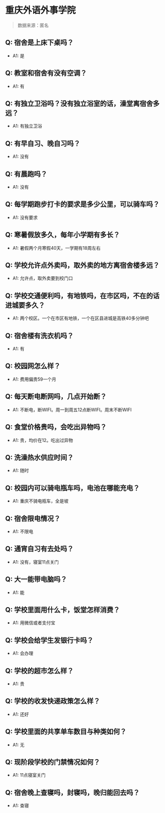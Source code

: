 # 重庆外语外事学院

> 数据来源：匿名

## Q: 宿舍是上床下桌吗？

- A1: 是

## Q: 教室和宿舍有没有空调？

- A1: 有

## Q: 有独立卫浴吗？没有独立浴室的话，澡堂离宿舍多远？

- A1: 有独立卫浴

## Q: 有早自习、晚自习吗？

- A1: 没有

## Q: 有晨跑吗？

- A1: 没有

## Q: 每学期跑步打卡的要求是多少公里，可以骑车吗？

- A1: 没有要求

## Q: 寒暑假放多久，每年小学期有多长？

- A1: 暑假两个月寒假40天，一学期有18周左右

## Q: 学校允许点外卖吗，取外卖的地方离宿舍楼多远？

- A1: 允许点，取外卖要到校门口

## Q: 学校交通便利吗，有地铁吗，在市区吗，不在的话进城要多久？

- A1: 两个校区。一个在市区有地铁，一个在区县进城是高铁40多分钟吧

## Q: 宿舍楼有洗衣机吗？

- A1: 有

## Q: 校园网怎么样？

- A1: 费用偏贵59一个月

## Q: 每天断电断网吗，几点开始断？

- A1: 不断电，断WIFI。周一到周五12点断WIFI。周末不断WIFI

## Q: 食堂价格贵吗，会吃出异物吗？

- A1: 贵，均价在12。吃出过异物

## Q: 洗澡热水供应时间？

- A1: 随时

## Q: 校园内可以骑电瓶车吗，电池在哪能充电？

- A1: 重庆不骑电瓶车，全是坡

## Q: 宿舍限电情况？

- A1: 不限电

## Q: 通宵自习有去处吗？

- A1: 没有，寝室11点关门

## Q: 大一能带电脑吗？

- A1: 能

## Q: 学校里面用什么卡，饭堂怎样消费？

- A1: 用微信或者支付宝

## Q: 学校会给学生发银行卡吗？

- A1: 会办理

## Q: 学校的超市怎么样？

- A1: 贵

## Q: 学校的收发快递政策怎么样？

- A1: 还好

## Q: 学校里面的共享单车数目与种类如何？

- A1: 无

## Q: 现阶段学校的门禁情况如何？

- A1: 11点寝室关门

## Q: 宿舍晚上查寝吗，封寝吗，晚归能回去吗？

- A1: 查寝

